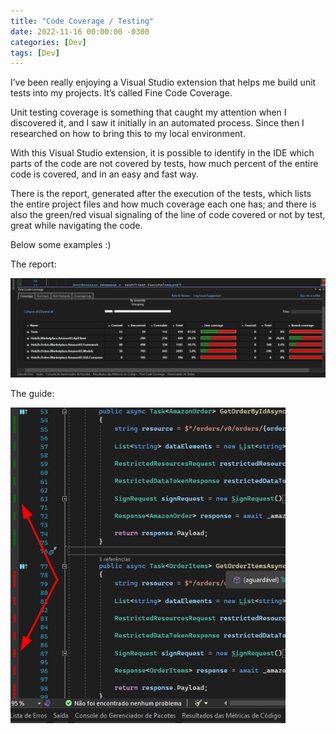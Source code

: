 ```yaml
---
title: "Code Coverage / Testing"
date: 2022-11-16 00:00:00 -0300
categories: [Dev]
tags: [Dev]
---
```


I’ve been really enjoying a Visual Studio extension that helps me build unit tests into my projects. It’s called Fine Code Coverage.

Unit testing coverage is something that caught my attention when I discovered it, and I saw it initially in an automated process. Since then I researched on how to bring this to my local environment.

With this Visual Studio extension, it is possible to identify in the IDE which parts of the code are not covered by tests, how much percent of the entire code is covered, and in an easy and fast way.

There is the report, generated after the execution of the tests, which lists the entire project files and how much coverage each one has; and there is also the green/red visual signaling of the line of code covered or not by test, great while navigating the code.

Below some examples :)

The report:

![The Report](/assets/report_code_coverage.png "Report")


The guide:

![The Guide](/assets/guide_code_coverage.png "Guide")

